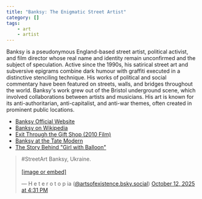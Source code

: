 ```yaml
---
title: "Banksy: The Enigmatic Street Artist"
category: []
tags:
    - art
    - artist
---
```



Banksy is a pseudonymous England-based street artist, political activist, and film director whose real name and identity remain unconfirmed and the subject of speculation. Active since the 1990s, his satirical street art and subversive epigrams combine dark humour with graffiti executed in a distinctive stenciling technique. His works of political and social commentary have been featured on streets, walls, and bridges throughout the world. Banksy's work grew out of the Bristol underground scene, which involved collaborations between artists and musicians. His art is known for its anti-authoritarian, anti-capitalist, and anti-war themes, often created in prominent public locations.

<ul class="list-unstyled">
<li><a href="https://www.banksy.co.uk/">Banksy Official Website</a></li>
<li><a href="https://en.wikipedia.org/wiki/Banksy">Banksy on Wikipedia</a></li>
<li><a href="https://www.imdb.com/title/tt1587707/">Exit Through the Gift Shop (2010 Film)</a></li>
<li><a href="https://www.tate.org.uk/art/artists/banksy-10598">Banksy at the Tate Modern</a></li>
<li><a href="https://www.sothebys.com/en/articles/the-story-behind-banksys-girl-with-balloon">The Story Behind "Girl with Balloon"</a></li>
</ul>


<blockquote class="bluesky-embed" data-bluesky-uri="at://did:plc:trkbaw7mi7o3h3utgiycfunc/app.bsky.feed.post/3m2zk6vpvrk25" data-bluesky-cid="bafyreihpl3ijuouhvet2at3biyevrpqtrf4wn73gs7m7p67kb7vn4ktsci" data-bluesky-embed-color-mode="dark"><p lang="en">#StreetArt Banksy, Ukraine.<br><br><a href="https://bsky.app/profile/did:plc:trkbaw7mi7o3h3utgiycfunc/post/3m2zk6vpvrk25?ref_src=embed">[image or embed]</a></p>&mdash; H e t e r o t o p ia (<a href="https://bsky.app/profile/did:plc:trkbaw7mi7o3h3utgiycfunc?ref_src=embed">@artsofexistence.bsky.social</a>) <a href="https://bsky.app/profile/did:plc:trkbaw7mi7o3h3utgiycfunc/post/3m2zk6vpvrk25?ref_src=embed">October 12, 2025 at 4:31 PM</a></blockquote><script async src="https://embed.bsky.app/static/embed.js" charset="utf-8"></script>